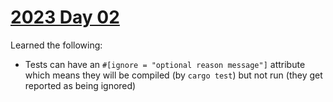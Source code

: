 # [2023 Day 02](https://adventofcode.com/2023/day/2)

Learned the following:

- Tests can have an `#[ignore = "optional reason message"]` attribute which
  means they will be compiled (by `cargo test`) but not run (they get reported
  as being ignored)
